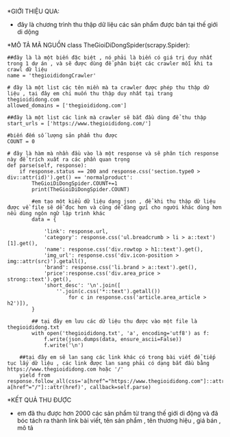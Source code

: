 *GIỚI THIỆU QUA:
- đây là chương trình thu thập dữ liệu các sản phẩm được bán tại thế giới di dộng

*MÔ TẢ MÃ NGUỒN
class TheGioiDiDongSpider(scrapy.Spider):

    ##đây là là một biến đặc biệt , nó phải là biến có giá trị duy nhất trong 1 dự án , và sẽ được dùng để phân biệt các crawler mỗi khi ta crawl dữ liệu
    name = 'thegioididongCrawler'

    # đây là một list các tên miền mà ta crawler được phép thu thập dữ liệu , tại đây em chỉ muốn thu thập duy nhất tại trang thegioididong.com
    allowed_domains = ['thegioididong.com']

    ##đây là một list các link mà crawler sẽ bắt đầu dùng để thu thập
    start_urls = ['https://www.thegioididong.com/']

    #biến đếm số lượng sản phẩm thu được
    COUNT = 0
    
    # đây là hàm mà nhần đầu vào là một response và sẽ phân tích response này để trích xuất ra các phần quan trọng
    def parse(self, response):
        if response.status == 200 and response.css('section.type0 > div::attr(id)').get() == 'normalproduct':
            TheGioiDiDongSpider.COUNT+=1
            print(TheGioiDiDongSpider.COUNT)

            #em tạo một kiểu dữ liệu dạng json , để khi thu thập dữ liệu được về file sẽ dễ đọc hơn và cũng dễ dàng gửi cho người khác dùng hơn nếu dùng ngôn ngữ lập trình khác
            data = {
            
                'link': response.url,
                'category': response.css('ul.breadcrumb > li > a::text')[1].get(),
                'name': response.css('div.rowtop > h1::text').get(),
                'img_url': response.css('div.icon-position > img::attr(src)').getall(),
                'brand': response.css('li.brand > a::text').get(),
                'price':response.css('div.area_price > strong::text').get(),
                'short_desc': '\n'.join([
                    ''.join(c.css('*::text').getall())
                        for c in response.css('article.area_article > h2')]),
            }
            
            ## tại đây em lưu các dữ liệu thu được vào một file là thegioididong.txt
            with open('thegioididong.txt', 'a', encoding='utf8') as f:
                f.write(json.dumps(data, ensure_ascii=False))
                f.write('\n')
        
        ##tại đây em sẽ lan sang các link khác có trong bài viết để tiếp tục lấy dữ liệu , các link được lan sang phải có dạng bắt đầu bằng https://www.thegioididong.com hoặc '/' 
        yield from response.follow_all(css='a[href^="https://www.thegioididong.com"]::attr(href), a[href^="/"]::attr(href)', callback=self.parse)

*KẾT QUẢ THU ĐƯỢC
- em đã thu được hơn 2000 các sản phẩm từ trang thế giới di động và đã bóc tách ra thành link bài viết, tên sản phẩm , tên thương hiệu , giá bán , mô tả